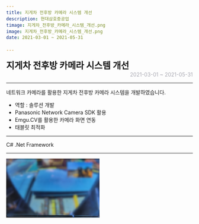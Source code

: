 ```yaml
---
title: 지게차 전후방 카메라 시스템 개선
description: 현대삼호중공업
timage: 지게차_전후방_카메라_시스템_개선.png
image: 지게차_전후방_카메라_시스템_개선.png
date: 2021-03-01 ~ 2021-05-31

---
```


<div style="font-weight: bold; font-size: 1.5rem">지게차 전후방 카메라 시스템 개선</div>
<div style="text-align: right; color: #aaaab3">2021-03-01 ~ 2021-05-31</div>

---

네트워크 카메라를 활용한 지게차 전후방 카메라 시스템을 개발하였습니다.

- 역할 : 솔루션 개발
- Panasonic Network Camera SDK 활용
- Emgu.CV를 활용한 카메라 화면 연동
- 태블릿 최적화

---

<div class="hyde tags skills">
    <a class="hyde tag">C#</a>
    <a class="hyde tag">.Net Framework</a>
</div>

---

<img
    class="hyde page-image"
    src="/assets/images/projects/지게차_전후방_카메라_시스템_개선.png"
    alt="{{ page.image | split: '.' | first }}"
    width="50%"
    height="50%"
/>
